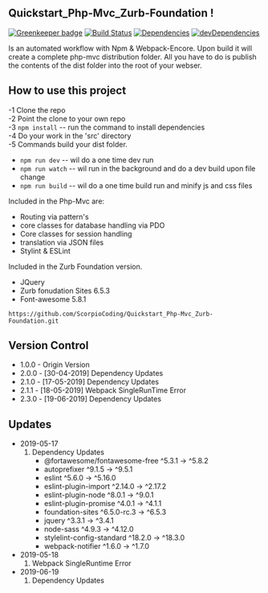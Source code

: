 ## Quickstart_Php-Mvc_Zurb-Foundation !

[![Greenkeeper badge][greenkeeper-image]][greenkeeper-url] [![Build Status][travis-image]][travis-url] [![Dependencies][dep-image]][dep-url] [![devDependencies][devdep-image]][devdep-url]

Is an automated workflow with Npm & Webpack-Encore. Upon build it will create a complete php-mvc distribution folder. All you have to do is publish the contents of the dist folder into the root of your webser.

## How to use this project

-1 Clone the repo  
-2 Point the clone to your own repo  
-3 `npm install` -- run the command to install dependencies  
-4 Do your work in the 'src' directory  
-5 Commands build your dist folder.

- `npm run dev` -- wil do a one time dev run
- `npm run watch` -- wil run in the background and do a dev build upon file change
- `npm run build` -- wil do a one time build run and minify js and css files

Included in the Php-Mvc are:

- Routing via pattern's
- core classes for database handling via PDO
- Core classes for session handling
- translation via JSON files
- Stylint & ESLint

Included in the Zurb Foundation version.

- JQuery
- Zurb fonudation Sites 6.5.3
- Font-awesome 5.8.1

`https://github.com/ScorpioCoding/Quickstart_Php-Mvc_Zurb-Foundation.git`

[greenkeeper-url]: https://greenkeeper.io/
[greenkeeper-image]: https://badges.greenkeeper.io/scQuickstart/Quickstart_Php-Mvc_Zurb-Foundation.svg?style=flat-square
[travis-url]: https://travis-ci.org/ScorpioCoding/Quickstart_Php-Mvc_Zurb-Foundation
[travis-image]: https://travis-ci.org/ScorpioCoding/Quickstart_Php-Mvc_Zurb-Foundation.svg?branch=master
[dep-url]: https://david-dm.org/ScorpioCoding/Quickstart_Php-Mvc_Zurb-Foundation
[dep-image]: https://david-dm.org/ScorpioCoding/Quickstart_Php-Mvc_Zurb-Foundation/status.svg?style=flat
[devdep-url]: https://david-dm.org/ScorpioCoding/Quickstart_Php-Mvc_Zurb-Foundation?type=dev
[devdep-image]: https://david-dm.org/ScorpioCoding/Quickstart_Php-Mvc_Zurb-Foundation/dev-status.svg?style=flat

## Version Control

- 1.0.0 - Origin Version
- 2.0.0 - [30-04-2019] Dependency Updates
- 2.1.0 - [17-05-2019] Dependency Updates
- 2.1.1 - [18-05-2019] Webpack SingleRunTime Error
- 2.3.0 - [19-06-2019] Dependency Updates

## Updates

- 2019-05-17
  1. Dependency Updates
     - @fortawesome/fontawesome-free ^5.3.1 → ^5.8.2
     - autoprefixer ^9.1.5 → ^9.5.1
     - eslint ^5.6.0 → ^5.16.0
     - eslint-plugin-import ^2.14.0 → ^2.17.2
     - eslint-plugin-node ^8.0.1 → ^9.0.1
     - eslint-plugin-promise ^4.0.1 → ^4.1.1
     - foundation-sites ^6.5.0-rc.3 → ^6.5.3
     - jquery ^3.3.1 → ^3.4.1
     - node-sass ^4.9.3 → ^4.12.0
     - stylelint-config-standard ^18.2.0 → ^18.3.0
     - webpack-notifier ^1.6.0 → ^1.7.0
- 2019-05-18
  1.  Webpack SingleRuntime Error
- 2019-06-19
  1. Dependency Updates
